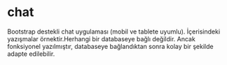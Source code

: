 # chat
Bootstrap destekli chat uygulaması (mobil ve tablete uyumlu).
İçerisindeki yazışmalar örnektir.Herhangi bir databaseye bağlı değildir.
Ancak fonksiyonel yazılmıştır,  databaseye bağlandıktan sonra kolay bir şekilde adapte edilebilir.
